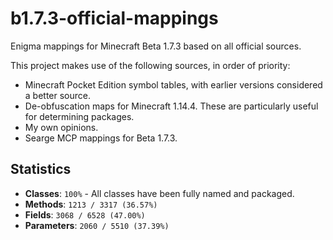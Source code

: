 # b1.7.3-official-mappings
Enigma mappings for Minecraft Beta 1.7.3 based on all official sources.

This project makes use of the following sources, in order of priority:
 - Minecraft Pocket Edition symbol tables, with earlier versions considered a better source.
 - De-obfuscation maps for Minecraft 1.14.4. These are particularly useful for determining packages.
 - My own opinions.
 - Searge MCP mappings for Beta 1.7.3.

## Statistics
 - **Classes**: `100%` - All classes have been fully named and packaged.
 - **Methods**: `1213 / 3317 (36.57%)`
 - **Fields**: `3068 / 6528 (47.00%)`
 - **Parameters**: `2060 / 5510 (37.39%)`
